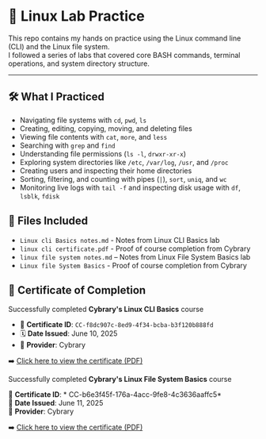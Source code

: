 # 🐧 Linux Lab Practice

This repo contains my hands on practice using the Linux command line (CLI) and the Linux file system.  
I followed a series of labs that covered core BASH commands, terminal operations, and system directory structure.

---

## 🛠️ What I Practiced

- Navigating file systems with `cd`, `pwd`, `ls`
- Creating, editing, copying, moving, and deleting files
- Viewing file contents with `cat`, `more`, and `less`
- Searching with `grep` and `find`
- Understanding file permissions (`ls -l`, `drwxr-xr-x`)
- Exploring system directories like `/etc`, `/var/log`, `/usr`, and `/proc`
- Creating users and inspecting their home directories
- Sorting, filtering, and counting with pipes (`|`), `sort`, `uniq`, and `wc`
- Monitoring live logs with `tail -f` and inspecting disk usage with `df`, `lsblk`, `fdisk`


## 📁 Files Included

- `Linux cli Basics notes.md` - Notes from Linux CLI Basics lab
- `linux cli certificate.pdf` - Proof of course completion from Cybrary
- `linux file system notes.md` – Notes from Linux File System Basics lab
- `Linux file System Basics` - Proof of course completion from Cybrary

## 🧾 Certificate of Completion

Successfully completed **Cybrary's Linux CLI Basics** course  
- 📜 **Certificate ID**: `CC-f8dc907c-8ed9-4f34-bcba-b3f120b888fd`  
- 🗓️ **Date Issued**: June 10, 2025  
- 🏫 **Provider**: Cybrary  

➡️ [Click here to view the certificate (PDF)](./linux%20cli%20certificate.pdf)

Successfully completed **Cybrary's Linux File System Basics** course 
 
📄 **Certificate ID**: * CC-b6e3f45f-176a-4acc-9fe8-4c3636aaffc5*  
📅 **Date Issued**: June 11, 2025  
🏢 **Provider**: Cybrary  

➡️ [Click here to view the certificate (PDF)](./linux%20file%20system%20basics%20certificate.pdf)
